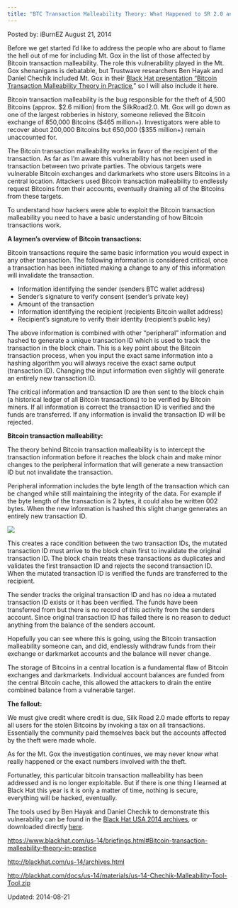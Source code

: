 ```yaml
---
title: "BTC Transaction Malleability Theory: What Happened to SR 2.0 and Mt.Gox"
---
```


Posted by: iBurnEZ </a></span>
<span>August 21, 2014</span>
    
    
<p>Before we get started I’d like to address the people who are about to flame the hell out of me for including Mt. Gox in the list of those affected by Bitcoin transaction malleability. The role this vulnerability played in the Mt. Gox shenanigans is debatable, but Trustwave researchers Ben Hayak and Daniel Chechik included Mt. Gox in their <a href="https://www.blackhat.com/us-14/briefings.html#bitcoin-transaction-malleability-theory-in-practice">Black Hat presentation “Bitcoin Transaction Malleability Theory in Practice</a>,” so I will also include it here.</p>
<p>Bitcoin transaction malleability is the bug responsible for the theft of 4,500 Bitcoins (approx. $2.6 million) from the SilkRoad2.0. Mt. Gox will go down as one of the largest robberies in history, someone relieved the Bitcoin exchange of 850,000 Bitcoins ($465 million+). Investigators were able to recover about 200,000 Bitcoins but 650,000 ($355 million+) remain unaccounted for.</p>
<p>The Bitcoin transaction malleability works in favor of the recipient of the transaction. As far as I’m aware this vulnerability has not been used in transaction between two private parties. The obvious targets were vulnerable Bitcoin exchanges and darkmarkets who store users Bitcoins in a central location. Attackers used Bitcoin transaction malleability to endlessly request Bitcoins from their accounts, eventually draining all of the Bitcoins from these targets.</p>
<p>To understand how hackers were able to exploit the Bitcoin transaction malleability you need to have a basic understanding of how Bitcoin transactions work.</p>
<p><strong>A laymen’s overview of Bitcoin transactions: </strong></p>
<p>Bitcoin transactions require the same basic information you would expect in any other transaction. The following information is considered critical, once a transaction has been initiated making a change to any of this information will invalidate the transaction.</p>
<ul>
<li>Information identifying the sender (senders BTC wallet address)</li>
<li>Sender’s signature to verify consent (sender’s private key)</li>
<li>Amount of the transaction</li>
<li>Information identifying the recipient (recipients Bitcoin wallet address)</li>
<li>Recipient’s signature to verify their identity (recipient’s public key)</li>
</ul>
<p>The above information is combined with other “peripheral” information and hashed to generate a unique transaction ID which is used to track the transaction in the block chain. This is a key point about the Bitcoin transaction process, when you input the exact same information into a hashing algorithm you will always receive the exact same output (transaction ID). Changing the input information even slightly will generate an entirely new transaction ID.</p>
<p>The critical information and transaction ID are then sent to the block chain (a historical ledger of all Bitcoin transactions) to be verified by Bitcoin miners. If all information is correct the transaction ID is verified and the funds are transferred. If any information is invalid the transaction ID will be rejected.</p>
<p><strong>Bitcoin transaction malleability:</strong></p>
<p>The theory behind Bitcoin transaction malleability is to intercept the transaction information before it reaches the block chain and make minor changes to the peripheral information that will generate a new transaction ID but not invalidate the transaction.</p>
<p>Peripheral information includes the byte length of the transaction which can be changed while still maintaining the integrity of the data. For example if the byte length of the transaction is 2 bytes, it could also be written 002 bytes. When the new information is hashed this slight change generates an entirely new transaction ID.</p>
<img src="https://G-I-R.github.io/deepdotweb/imgs/2014/08/standard-mutated-BTC.png" />

<p>This creates a race condition between the two transaction IDs, the mutated transaction ID must arrive to the block chain first to invalidate the original transaction ID. The block chain treats these transactions as duplicates and validates the first transaction ID and rejects the second transaction ID. When the mutated transaction ID is verified the funds are transferred to the recipient.</p>
<p>The sender tracks the original transaction ID and has no idea a mutated transaction ID exists or it has been verified. The funds have been transferred from but there is no record of this activity from the senders account. Since original transaction ID has failed there is no reason to deduct anything from the balance of the senders account.</p>
<p>Hopefully you can see where this is going, using the Bitcoin transaction malleability someone can, and did, endlessly withdraw funds from their exchange or darkmarket accounts and the balance will never change.</p>
<p>The storage of Bitcoins in a central location is a fundamental flaw of Bitcoin exchanges and darkmarkets. Individual account balances are funded from the central Bitcoin cache, this allowed the attackers to drain the entire combined balance from a vulnerable target.</p>
<p><strong>The fallout: </strong></p>
<p>We must give credit where credit is due, Silk Road 2.0 made efforts to repay all users for the stolen Bitcoins by invoking a tax on all transactions. Essentially the community paid themselves back but the accounts affected by the theft were made whole.</p>
<p>As for the Mt. Gox the investigation continues, we may never know what really happened or the exact numbers involved with the theft.</p>
<p>Fortunatley, this particular bitcoin transaction malleability has been addressed and is no longer exploitable. But if there is one thing I learned at Black Hat this year is it is only a matter of time, nothing is secure, everything will be hacked, eventually.</p>
<p>The tools used by Ben Hayak and Daniel Chechik to demonstrate this vulnerability can be found in the <a href="http://blackhat.com/us-14/archives.html">Black Hat USA 2014 archives</a>, or downloaded directly <a href="http://blackhat.com/docs/us-14/materials/us-14-Chechik-Malleability-Tool-Tool.zip">here</a>.</p>
<p><a href="https://www.blackhat.com/us-14/briefings.html#bitcoin-transaction-malleability-theory-in-practice">https://www.blackhat.com/us-14/briefings.html#Bitcoin-transaction-malleability-theory-in-practice</a></p>
<p><a href="http://blackhat.com/us-14/archives.html">http://blackhat.com/us-14/archives.html</a></p>
<p><a href="http://blackhat.com/docs/us-14/materials/us-14-Chechik-Malleability-Tool-Tool.zip">http://blackhat.com/docs/us-14/materials/us-14-Chechik-Malleability-Tool-Tool.zip</a></p>
</div>
 
Updated: 2014-08-21
    
